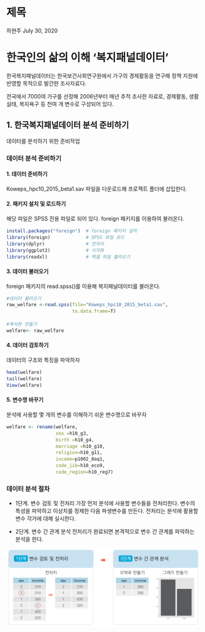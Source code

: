 제목
================
하현주
July 30, 2020

# 한국인의 삶의 이해 ‘복지패널데이터’

한국복지패널데이터는 한국보건사회연구원에서 가구의 경제활동을 연구해 정책 지원에 반영할 목적으로 발간한 조사자료다.

전국에서 7000여 가구를 선정해 2006년부터 매년 추적 조사한 자료로, 경제활동, 생활실태, 복지욕구 등 천여 개 변수로
구성되어 있다.

## 1\. 한국복지패널데이터 분석 준비하기

데이터를 분석하기 위한 준비작업

### 데이터 분석 준비하기

#### 1\. 데이터 준비하기

Koweps\_hpc10\_2015\_beta1.sav 파일을 다운로드해 프로젝트 폴더에 삽입한다.

#### 2\. 패키지 설치 및 로드하기

해당 파일은 SPSS 전용 파일로 되어 있다. foreign 패키지를 이용하여 불러온다.

``` r
install.packages("foreign")  # foreign 패키지 설치
library(foreign)             # SPSS 파일 로드
library(dplyr)               # 전처리
library(ggplot2)             # 시각화
library(readxl)              # 엑셀 파일 불러오기
```

#### 3\. 데이터 불러오기

foreign 패키지의 read.spss()를 이용해 복지패널데이터를 불러온다.

``` r
#데이터 불러오기
raw_welfare <-read.spss(file="Koweps_hpc10_2015_beta1.sav",
                        to.data.frame=T)

#복사본 만들기
welfare<- raw_welfare
```

#### 4\. 데이터 검토하기

데이터의 구조와 특징을 파악하자

``` r
head(welfare)
tail(welfare)
View(welfare)
```

#### 5\. 변수명 바꾸기

분석에 사용할 몇 개의 변수를 이해하기 쉬운 변수명으로 바꾸자

``` r
welfare <- rename(welfare, 
                  sex =h10_g3,
                  birth =h10_g4,
                  marriage =h10_g10,
                  religion=h10_g11,
                  income=p1002_8aq1,
                  code_jib=h10_eco9,
                  code_region=h10_reg7)
```

### 데이터 분석 절차

  - 1단계. 변수 검토 및 전처리 가장 먼저 분석에 사용할 변수들을 전처리한다. 변수의 특성을 파악하고 이상치를 정제한 다음
    파생변수를 만든다. 전처리는 분석에 활용할 변수 각가에 대해 실시한다.

  - 2단계. 변수 간 관계 분석 전처리가 완료되면 본격적으로 변수 간 관계를 파악하는 분석을 한다.

![](img/09_01.png)
